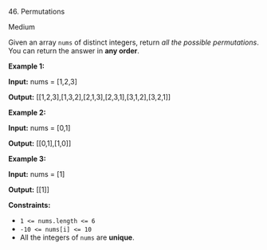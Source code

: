 ﻿46\. Permutations

Medium

Given an array `nums` of distinct integers, return _all the possible permutations_. You can return the answer in **any order**.

**Example 1:**

**Input:** nums = \[1,2,3\]

**Output:** \[\[1,2,3\],\[1,3,2\],\[2,1,3\],\[2,3,1\],\[3,1,2\],\[3,2,1\]\] 

**Example 2:**

**Input:** nums = \[0,1\]

**Output:** \[\[0,1\],\[1,0\]\] 

**Example 3:**

**Input:** nums = \[1\]

**Output:** \[\[1\]\] 

**Constraints:**

*   `1 <= nums.length <= 6`
*   `-10 <= nums[i] <= 10`
*   All the integers of `nums` are **unique**.